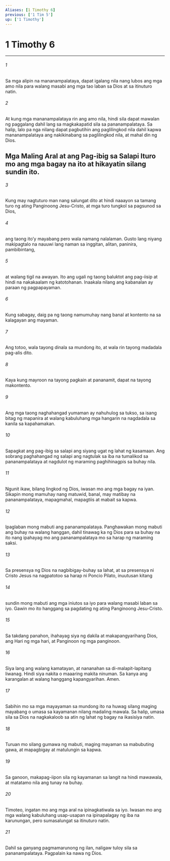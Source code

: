 ```yaml
---
Aliases: [1 Timothy 6]
previous: ['1 Tim 5']
up: ['1 Timothy']
---
```

# 1 Timothy 6

***

###### 1
Sa mga alipin na mananampalataya, dapat igalang nila nang lubos ang mga amo nila para walang masabi ang mga tao laban sa Dios at sa itinuturo natin. 

###### 2
At kung mga mananampalataya rin ang amo nila, hindi sila dapat mawalan ng paggalang dahil lang sa magkakapatid sila sa pananampalataya. Sa halip, lalo pa nga nilang dapat pagbutihin ang paglilingkod nila dahil kapwa mananampalataya ang nakikinabang sa paglilingkod nila, at mahal din ng Dios.

## Mga Maling Aral at ang Pag-ibig sa Salapi Ituro mo ang mga bagay na ito at hikayatin silang sundin ito. 

###### 3
Kung may nagtuturo man nang salungat dito at hindi naaayon sa tamang turo ng ating Panginoong Jesu-Cristo, at mga turo tungkol sa pagsunod sa Dios, 

###### 4
ang taong itoʼy mayabang pero wala namang nalalaman. Gusto lang niyang makipagtalo na nauuwi lang naman sa inggitan, alitan, paninira, pambibintang, 

###### 5
at walang tigil na awayan. Ito ang ugali ng taong baluktot ang pag-iisip at hindi na nakakaalam ng katotohanan. Inaakala nilang ang kabanalan ay paraan ng pagpapayaman. 

###### 6
Kung sabagay, daig pa ng taong namumuhay nang banal at kontento na sa kalagayan ang mayaman. 

###### 7
Ang totoo, wala tayong dinala sa mundong ito, at wala rin tayong madadala pag-alis dito. 

###### 8
Kaya kung mayroon na tayong pagkain at pananamit, dapat na tayong makontento. 

###### 9
Ang mga taong naghahangad yumaman ay nahuhulog sa tukso, sa isang bitag ng mapanira at walang kabuluhang mga hangarin na nagdadala sa kanila sa kapahamakan. 

###### 10
Sapagkat ang pag-ibig sa salapi ang siyang ugat ng lahat ng kasamaan. Ang sobrang paghahangad ng salapi ang nagtulak sa iba na tumalikod sa pananampalataya at nagdulot ng maraming paghihinagpis sa buhay nila. 

###### 11
Ngunit ikaw, bilang lingkod ng Dios, iwasan mo ang mga bagay na iyan. Sikapin mong mamuhay nang matuwid, banal, may matibay na pananampalataya, mapagmahal, mapagtiis at mabait sa kapwa. 

###### 12
Ipaglaban mong mabuti ang pananampalataya. Panghawakan mong mabuti ang buhay na walang hanggan, dahil tinawag ka ng Dios para sa buhay na ito nang ipahayag mo ang pananampalataya mo sa harap ng maraming saksi. 

###### 13
Sa presensya ng Dios na nagbibigay-buhay sa lahat, at sa presensya ni Cristo Jesus na nagpatotoo sa harap ni Poncio Pilato, inuutusan kitang 

###### 14
sundin mong mabuti ang mga iniutos sa iyo para walang masabi laban sa iyo. Gawin mo ito hanggang sa pagdating ng ating Panginoong Jesu-Cristo. 

###### 15
Sa takdang panahon, ihahayag siya ng dakila at makapangyarihang Dios, ang Hari ng mga hari, at Panginoon ng mga panginoon. 

###### 16
Siya lang ang walang kamatayan, at nananahan sa di-malapit-lapitang liwanag. Hindi siya nakita o maaaring makita ninuman. Sa kanya ang karangalan at walang hanggang kapangyarihan. Amen. 

###### 17
Sabihin mo sa mga mayayaman sa mundong ito na huwag silang maging mayabang o umasa sa kayamanan nilang madaling mawala. Sa halip, umasa sila sa Dios na nagkakaloob sa atin ng lahat ng bagay na ikasisiya natin. 

###### 18
Turuan mo silang gumawa ng mabuti, maging mayaman sa mabubuting gawa, at mapagbigay at matulungin sa kapwa. 

###### 19
Sa ganoon, makapag-iipon sila ng kayamanan sa langit na hindi mawawala, at matatamo nila ang tunay na buhay. 

###### 20
Timoteo, ingatan mo ang mga aral na ipinagkatiwala sa iyo. Iwasan mo ang mga walang kabuluhang usap-usapan na ipinapalagay ng iba na karunungan, pero sumasalungat sa itinuturo natin. 

###### 21
Dahil sa ganyang pagmamarunong ng ilan, naligaw tuloy sila sa pananampalataya. Pagpalain ka nawa ng Dios.
